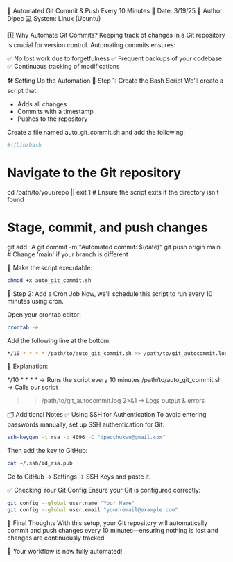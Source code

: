 🚀 Automated Git Commit & Push Every 10 Minutes
📅 Date: 3/19/25
👤 Author: Dipec
💻 System: Linux (Ubuntu)

1️⃣ Why Automate Git Commits?
Keeping track of changes in a Git repository is crucial for version control. Automating commits ensures:

✅ No lost work due to forgetfulness
✅ Frequent backups of your codebase
✅ Continuous tracking of modifications

🛠 Setting Up the Automation
📌 Step 1: Create the Bash Script
We'll create a script that:

- Adds all changes
- Commits with a timestamp
- Pushes to the repository

Create a file named auto_git_commit.sh and add the following:

```bash
#!/bin/bash
```

# Navigate to the Git repository
cd /path/to/your/repo || exit 1  # Ensure the script exits if the directory isn't found

# Stage, commit, and push changes
git add -A
git commit -m "Automated commit: $(date)"
git push origin main  # Change 'main' if your branch is different

🔹 Make the script executable:

```bash
chmod +x auto_git_commit.sh
```
📌 Step 2: Add a Cron Job
Now, we'll schedule this script to run every 10 minutes using cron.

Open your crontab editor:

```bash
crontab -e
```
Add the following line at the bottom:

```bash
*/10 * * * * /path/to/auto_git_commit.sh >> /path/to/git_autocommit.log 2>&1
```
📌 Explanation:

*/10 * * * * → Runs the script every 10 minutes
/path/to/auto_git_commit.sh → Calls our script
>> /path/to/git_autocommit.log 2>&1 → Logs output & errors

🗂 Additional Notes
✅ Using SSH for Authentication
To avoid entering passwords manually, set up SSH authentication for Git:

```bash
ssh-keygen -t rsa -b 4096 -C "dpecchukwu@gmail.com"
```
Then add the key to GitHub:

```bash
cat ~/.ssh/id_rsa.pub
```

Go to GitHub → Settings → SSH Keys and paste it.

✅ Checking Your Git Config
Ensure your Git is configured correctly:

```bash
git config --global user.name "Your Name"
git config --global user.email "your-email@example.com"
```
🎯 Final Thoughts
With this setup, your Git repository will automatically commit and push changes every 10 minutes—ensuring nothing is lost and changes are continuously tracked.

🚀 Your workflow is now fully automated!


